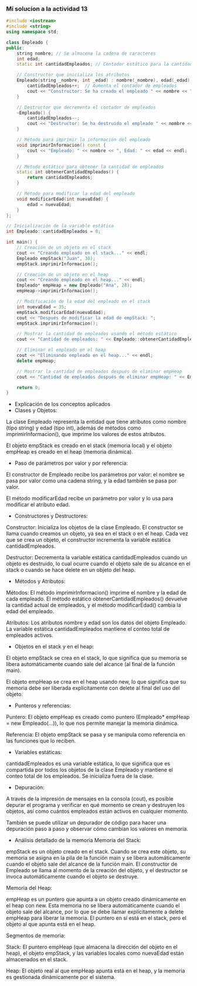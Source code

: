 ### Mi solucion a la actividad 13

``` c++
#include <iostream>
#include <string>
using namespace std;

class Empleado {
public:
    string nombre; // Se almacena la cadena de caracteres
    int edad;
    static int cantidadEmpleados; // Contador estático para la cantidad de empleados

    // Constructor que inicializa los atributos
    Empleado(string _nombre, int _edad) : nombre(_nombre), edad(_edad) {
        cantidadEmpleados++;  // Aumenta el contador de empleados
        cout << "Constructor: Se ha creado el empleado " << nombre << ", Edad: " << edad << endl;
    }

    // Destructor que decrementa el contador de empleados
    ~Empleado() {
        cantidadEmpleados--;
        cout << "Destructor: Se ha destruido el empleado " << nombre << endl;
    }

    // Método para imprimir la información del empleado
    void imprimirInformacion() const {
        cout << "Empleado: " << nombre << ", Edad: " << edad << endl;
    }

    // Método estático para obtener la cantidad de empleados
    static int obtenerCantidadEmpleados() {
        return cantidadEmpleados;
    }

    // Método para modificar la edad del empleado
    void modificarEdad(int nuevaEdad) {
        edad = nuevaEdad;
    }
};

// Inicialización de la variable estática
int Empleado::cantidadEmpleados = 0;

int main() {
    // Creación de un objeto en el stack
    cout << "Creando empleado en el stack..." << endl;
    Empleado empStack("Juan", 30);
    empStack.imprimirInformacion();

    // Creación de un objeto en el heap
    cout << "Creando empleado en el heap..." << endl;
    Empleado* empHeap = new Empleado("Ana", 28);
    empHeap->imprimirInformacion();

    // Modificación de la edad del empleado en el stack
    int nuevaEdad = 35;
    empStack.modificarEdad(nuevaEdad);
    cout << "Después de modificar la edad de empStack: ";
    empStack.imprimirInformacion();

    // Mostrar la cantidad de empleados usando el método estático
    cout << "Cantidad de empleados: " << Empleado::obtenerCantidadEmpleados() << endl;

    // Eliminar el empleado en el heap
    cout << "Eliminando empleado en el heap..." << endl;
    delete empHeap;

    // Mostrar la cantidad de empleados después de eliminar empHeap
    cout << "Cantidad de empleados después de eliminar empHeap: " << Empleado::obtenerCantidadEmpleados() << endl;

    return 0;
}

```
- Explicación de los conceptos aplicados
- Clases y Objetos:

La clase Empleado representa la entidad que tiene atributos como nombre (tipo string) y edad (tipo int), además de métodos como imprimirInformacion(), que imprime los valores de estos atributos.

El objeto empStack es creado en el stack (memoria local) y el objeto empHeap es creado en el heap (memoria dinámica).

- Paso de parámetros por valor y por referencia:

El constructor de Empleado recibe los parámetros por valor: el nombre se pasa por valor como una cadena string, y la edad también se pasa por valor.

El método modificarEdad recibe un parámetro por valor y lo usa para modificar el atributo edad.

- Constructores y Destructores:

Constructor: Inicializa los objetos de la clase Empleado. El constructor se llama cuando creamos un objeto, ya sea en el stack o en el heap. Cada vez que se crea un objeto, el constructor incrementa la variable estática cantidadEmpleados.

Destructor: Decrementa la variable estática cantidadEmpleados cuando un objeto es destruido, lo cual ocurre cuando el objeto sale de su alcance en el stack o cuando se hace delete en un objeto del heap.

- Métodos y Atributos:

Métodos: El método imprimirInformacion() imprime el nombre y la edad de cada empleado. El método estático obtenerCantidadEmpleados() devuelve la cantidad actual de empleados, y el método modificarEdad() cambia la edad del empleado.

Atributos: Los atributos nombre y edad son los datos del objeto Empleado. La variable estática cantidadEmpleados mantiene el conteo total de empleados activos.

- Objetos en el stack y en el heap:

El objeto empStack se crea en el stack, lo que significa que su memoria se libera automáticamente cuando sale del alcance (al final de la función main).

El objeto empHeap se crea en el heap usando new, lo que significa que su memoria debe ser liberada explícitamente con delete al final del uso del objeto.

- Punteros y referencias:

Puntero: El objeto empHeap es creado como puntero (Empleado* empHeap = new Empleado(...)), lo que nos permite manejar la memoria dinámica.

Referencia: El objeto empStack se pasa y se manipula como referencia en las funciones que lo reciben.

- Variables estáticas:

cantidadEmpleados es una variable estática, lo que significa que es compartida por todos los objetos de la clase Empleado y mantiene el conteo total de los empleados. Se inicializa fuera de la clase.

- Depuración:

A través de la impresión de mensajes en la consola (cout), es posible depurar el programa y verificar en qué momento se crean y destruyen los objetos, así como cuántos empleados están activos en cualquier momento.

También se puede utilizar un depurador de código para hacer una depuración paso a paso y observar cómo cambian los valores en memoria.

- Análisis detallado de la memoria
Memoria del Stack:

empStack es un objeto creado en el stack. Cuando se crea este objeto, su memoria se asigna en la pila de la función main y se libera automáticamente cuando el objeto sale del alcance de la función main. El constructor de Empleado se llama al momento de la creación del objeto, y el destructor se invoca automáticamente cuando el objeto se destruye.

Memoria del Heap:

empHeap es un puntero que apunta a un objeto creado dinámicamente en el heap con new. Esta memoria no se libera automáticamente cuando el objeto sale del alcance, por lo que se debe llamar explícitamente a delete empHeap para liberar la memoria. El puntero en sí está en el stack, pero el objeto al que apunta está en el heap.

Segmentos de memoria:

Stack: El puntero empHeap (que almacena la dirección del objeto en el heap), el objeto empStack, y las variables locales como nuevaEdad están almacenados en el stack.

Heap: El objeto real al que empHeap apunta está en el heap, y la memoria es gestionada dinámicamente por el sistema.
